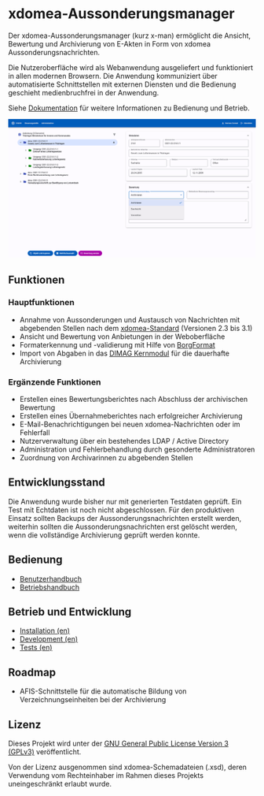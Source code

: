 # xdomea-Aussonderungsmanager

Der xdomea-Aussonderungsmanager (kurz x-man) ermöglicht die Ansicht, Bewertung und Archivierung von E-Akten in Form von xdomea Aussonderungsnachrichten.

Die Nutzeroberfläche wird als Webanwendung ausgeliefert und funktioniert in allen modernen Browsern.
Die Anwendung kommuniziert über automatisierte Schnittstellen mit externen Diensten und die Bedienung geschieht medienbruchfrei in der Anwendung.

Siehe [Dokumentation](https://landesarchiv-thueringen.github.io/x-man/) für weitere Informationen zu Bedienung und Betrieb.

![Nachrichten-Ansicht](./docs/img/message-page.png)

## Funktionen

### Hauptfunktionen

- Annahme von Aussonderungen und Austausch von Nachrichten mit abgebenden Stellen nach dem [xdomea-Standard](https://www.xrepository.de/details/urn:xoev-de:xdomea:kosit:standard:xdomea) (Versionen 2.3 bis 3.1)
- Ansicht und Bewertung von Anbietungen in der Weboberfläche
- Formaterkennung und -validierung mit Hilfe von [BorgFormat](https://github.com/Landesarchiv-Thueringen/borg)
- Import von Abgaben in das [DIMAG Kernmodul](https://gitlab.la-bw.de/dimag/core/kernmodul) für die dauerhafte Archivierung

### Ergänzende Funktionen

- Erstellen eines Bewertungsberichtes nach Abschluss der archivischen Bewertung
- Erstellen eines Übernahmeberichtes nach erfolgreicher Archivierung
- E-Mail-Benachrichtigungen bei neuen xdomea-Nachrichten oder im Fehlerfall
- Nutzerverwaltung über ein bestehendes LDAP / Active Directory
- Administration und Fehlerbehandlung durch gesonderte Administratoren
- Zuordnung von Archivarinnen zu abgebenden Stellen

## Entwicklungsstand

Die Anwendung wurde bisher nur mit generierten Testdaten geprüft. Ein Test mit Echtdaten ist noch nicht abgeschlossen. Für den produktiven Einsatz sollten Backups der Aussonderungsnachrichten erstellt werden, weiterhin sollten die Aussonderungsnachrichten erst gelöscht werden, wenn die vollständige Archivierung geprüft werden konnte.

## Bedienung

- [Benutzerhandbuch](https://landesarchiv-thueringen.github.io/x-man/benutzerhandbuch/)
- [Betriebshandbuch](https://landesarchiv-thueringen.github.io/x-man/betriebshandbuch/)

## Betrieb und Entwicklung

- [Installation (en)](https://landesarchiv-thueringen.github.io/x-man/installation/)
- [Development (en)](https://landesarchiv-thueringen.github.io/x-man/development/)
- [Tests (en)](./test/README.md)

## Roadmap

- AFIS-Schnittstelle für die automatische Bildung von Verzeichnungseinheiten bei der Archivierung

## Lizenz

Dieses Projekt wird unter der [GNU General Public License Version 3 (GPLv3)](https://www.gnu.org/licenses/gpl-3.0.de.html) veröffentlicht.

Von der Lizenz ausgenommen sind xdomea-Schemadateien (.xsd), deren Verwendung vom Rechteinhaber im Rahmen dieses Projekts uneingeschränkt erlaubt wurde.
